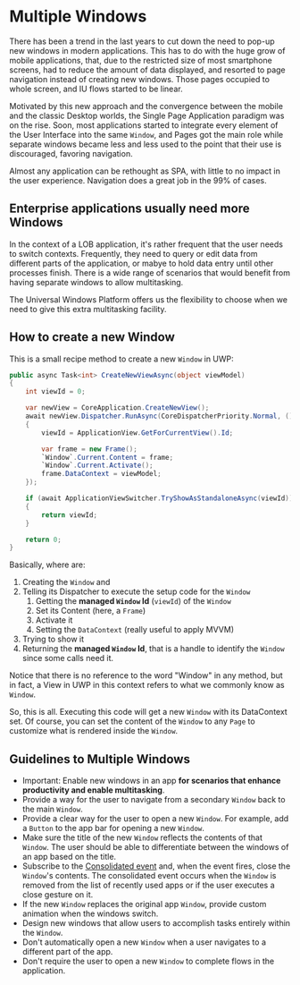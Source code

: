 # Multiple Windows

There has been a trend in the last years to cut down the need to pop-up new windows in modern applications. This has to do with the huge grow of mobile applications, that, due to the restricted size of most smartphone screens, had to reduce the amount of data displayed, and resorted to page navigation instead of creating new windows. Those pages occupied to whole screen, and IU flows started to be linear. 

Motivated by this new approach and the convergence between the mobile and the classic Desktop worlds, the Single Page Application paradigm was on the rise. Soon, most applications started to integrate every element of the User Interface into the same `Window`, and Pages got the main role while separate windows became less and less used to the point that their use is discouraged, favoring navigation.

Almost any application can be rethought as SPA, with little to no impact in the user experience. Navigation does a great job in the 99% of cases.

## Enterprise applications usually need more Windows

In the context of a LOB application, it's rather frequent that the user needs to switch contexts. Frequently, they need to query or edit data from different parts of the application, or mabye to hold data entry until other processes finish. There is a wide range of scenarios that would benefit from having separate windows to allow multitasking.

The Universal Windows Platform offers us the flexibility to choose when we need to give this extra multitasking facility.

## How to create a new Window

This is a small recipe method to create a new `Window` in UWP:

```csharp
public async Task<int> CreateNewViewAsync(object viewModel)
{
    int viewId = 0;

    var newView = CoreApplication.CreateNewView();
    await newView.Dispatcher.RunAsync(CoreDispatcherPriority.Normal, () =>
    {
        viewId = ApplicationView.GetForCurrentView().Id;

        var frame = new Frame();
        `Window`.Current.Content = frame;
        `Window`.Current.Activate();
        frame.DataContext = viewModel;
    });

    if (await ApplicationViewSwitcher.TryShowAsStandaloneAsync(viewId))
    {
        return viewId;
    }

    return 0;
}
```

Basically, where are:
1. Creating the `Window` and 
2. Telling its Dispatcher to execute the setup code for the `Window`
   1. Getting the **managed `Window` Id** (`viewId`) of the `Window`
   2. Set its Content (here, a `Frame`)
   3. Activate it
   4. Setting the `DataContext` (really useful to apply MVVM)
3. Trying to show it
4. Returning the **managed `Window` Id**, that is a handle to identify the `Window` since some calls need it.

Notice that there is no reference to the word "Window" in any method, but in fact, a View in UWP in this context refers to what we commonly know as `Window`. 

So, this is all. Executing this code will get a new `Window` with its DataContext set. Of course, you can set the content of the `Window` to any `Page` to customize what is rendered inside the `Window`.

## Guidelines to Multiple Windows

- Important: Enable new windows in an app **for scenarios that enhance productivity and enable multitasking**.
- Provide a way for the user to navigate from a secondary `Window` back to the main `Window`.
- Provide a clear way for the user to open a new `Window`. For example, add a `Button` to the app bar for opening a new `Window`. 
- Make sure the title of the new `Window` reflects the contents of that `Window`. The user should be able to differentiate between the windows of an app based on the title.
- Subscribe to the [Consolidated event](https://msdn.microsoft.com/en-us/library/windows/apps/windows.ui.viewmanagement.applicationview.consolidated.aspx) and, when the event fires, close the `Window`'s contents. The consolidated event occurs when the `Window` is removed from the list of recently used apps or if the user executes a close gesture on it.
- If the new `Window` replaces the original app `Window`, provide custom animation when the windows switch.
- Design new windows that allow users to accomplish tasks entirely within the `Window`.
- Don't automatically open a new `Window` when a user navigates to a different part of the app.  
- Don't require the user to open a new `Window` to complete flows in the application.